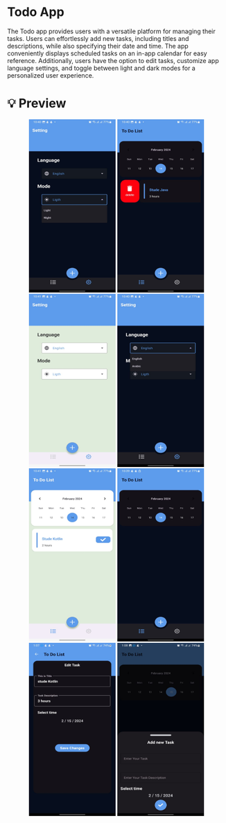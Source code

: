# Todo App 

The Todo app provides users with a versatile platform for managing their tasks. Users can effortlessly add new tasks, including titles and descriptions, while also specifying their date and time. The app conveniently displays scheduled tasks on an in-app calendar for easy reference. Additionally, users have the option to edit tasks, customize app language settings, and toggle between light and dark modes for a personalized user experience.


# 💡 Preview

<p align="center">
<img src="/images/Todo1 (1).jpg" alt="Todo1(1)" width="200" height="400">
<img src="/images/Todo1 (2).jpg" alt="Todo1(2)" width="200" height="400">
<img src="/images/Todo1 (3).jpg" alt="Todo1(3)" width="200" height="400">
<img src="/images/Todo1 (4).jpg" alt="Todo1(4)" width="200" height="400">
<img src="/images/Todo1 (5).jpg" alt="Todo1(5)" width="200" height="400">
<img src="/images/Todo1 (6).jpg" alt="Todo1(6)" width="200" height="400">
<img src="/images/Todo1 (7).jpg" alt="Todo1(7)" width="200" height="400">
<img src="/images/Todo1 (8).jpg" alt="Todo1(8)" width="200" height="400">
</p>

